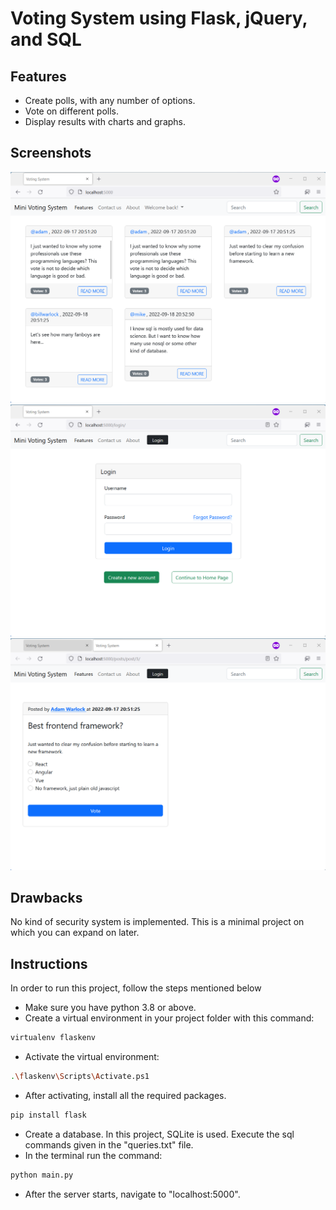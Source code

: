 
# Voting System using Flask, jQuery, and SQL


## Features

- Create polls, with any number of options.
- Vote on different polls.
- Display results with charts and graphs.

## Screenshots

<img src="/screenshots/homepage.png" alt="Screenshot of Home Page" width="700">

<img src="/screenshots/loginpage.png" alt="Screenshot of Login Page" width="700">

<img src="/screenshots/postdetailspage.png" alt="Screenshot of Post Details Page" width="700">

## Drawbacks
No kind of security system is implemented. This is a minimal project on which you can expand on later.
## Instructions
In order to run this project, follow the steps mentioned below

- Make sure you have python 3.8 or above.
- Create a virtual environment in your project folder with this command:
```bash
virtualenv flaskenv
```

- Activate the virtual environment:
```bash
.\flaskenv\Scripts\Activate.ps1
```

- After activating, install all the required packages.
```bash
pip install flask
```

- Create a database. In this project, SQLite is used. Execute the sql commands given in the "queries.txt" file.
- In the terminal run the command:
```bash
python main.py
```

- After the server starts, navigate to "localhost:5000".
